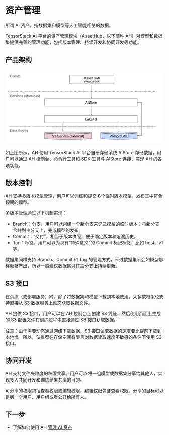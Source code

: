 # 资产管理

所谓 AI 资产，指数据集和模型等人工智能相关的数据。

TensorStack AI 平台的资产管理模块（AssetHub，以下简称 AH）对模型和数据集提供完善的管理功能，包括版本管理、持续开发和协同开发等功能。

## 产品架构

![structure](../assets/modules/ah/architecture.png)

如上图所示，AH 使用 TensorStack AI 平台自研存储系统 AIStore 存储数据，用户可以通过 AH 控制台、命令行工具和 SDK 工具与 AIStore 连接，实现 AH 的各项功能。

## 版本控制

AH 支持多版本模型管理，用户可以训练和提交多个临时版本模型，发布其中符合预期的模型。

多版本管理通过以下机制实现：

* Branch：分支，用户可以创建一个新分支来记录模型的临时版本；将新分支合并到主分支上，完成模型的发布。
* Commit：“交付”，相当于版本快照，便于确定版本和追溯历史。
* Tag：标签，用户可以为具有“特殊意义”的 Commit 标记标签，比如 best、v1 等。

数据集同样支持 Branch、Commit 和 Tag 的管理方式，不过数据集不会如模型那样频繁产出，所以一般建议数据集只在主分支上持续更新。

## S3 接口

在训练（或部署服务）时，除了将数据集和模型下载到本地使用，大多数框架也支持直接从 S3 数据服务上动态获取数据文件。

AH 提供 S3 接口，用户可以在 AH 控制台上创建 S3 凭证，然后使用页面上生成的 S3 配置文件在训练过程中直接通过 S3 接口获取数据。

注意：由于需要动态通过网络下载数据，S3 接口读取数据的速度要比提前下载到本地慢。所以，仅推荐在存储空间有限且对数据读取速度不敏感的条件下使用 S3 接口。

## 协同开发

AH 支持文件夹粒度的权限共享。用户可以将一组模型或数据集分享给其他人，实现多人共同开发和训练结果共享的目的。

可分享的权限包括查看权限或编辑权限，编辑权限包含查看权限。分享的目标可以是另一个用户、用户组或者公开给所有人。

## 下一步

* 了解如何使用 AH [管理 AI 资产](../tasks/manage-ai-assets.md)
